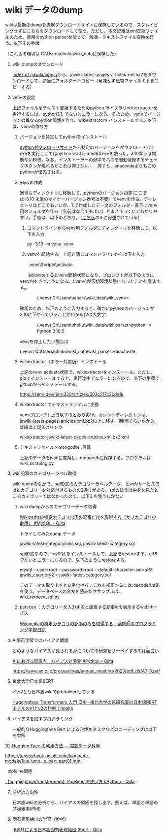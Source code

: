# wiki データのdump

wikiは最新のdumpを専用ダウンロードサイトに保存しているので、スクレイピングせずにこちらをダウンロードして使う。ただし、本文記事はxml圧縮ファイルのため、専用のpython parserを使って、解凍・テキストファイル変換を行う。以下その手順

（これらの環境は C:\Users\uhoku\wiki_dataに保存した）

1. wiki dumpのダウンロード
   
   [Index of /jawiki/latest/](https://dumps.wikimedia.org/jawiki/latest/)から、jawiki-latest-pages-articles.xml.bz2をダウンロードして、適当にフォルダーへコピー（解凍せず圧縮ファイルのままコピーする）

2. venvの設定
   
   上記ファイルをテキスト変換するためのpython ライブラリwikiextractorを実行するには、python3.1. でないと[エラーになる](https://teratail.com/questions/tmwejvhsc77w9d)。そのため、venvでバージョンの異なるpython環境を作り、wikiextractorをインストールする。以下は、venvの作り方
   
   1) バージョンを特定してpythonをインストール
      
      [pyhtonダウンロードサイト](https://pythonlinks.python.jp/ja/index.html)から特定のバージョンをダウンロードしてexeを実行ここではpython-3.10.5-amd64.exeを使った。3.10ならば問題ない模様。なお、インストーラーの途中でパスを自動登録するチェックボタンが現れるがこれは押さない！　押すと、anacondaよりもこのpythonが優先される。
   
   2) venvの作成
      
      適当なディレクトリに移動して、pythonのバージョン指定(ここでは-3.10 末尾のマイナーバージョン番号は不要）でvenvを作る。ディレクトリはどこでもいいが、1.で作成したデータのフォルダー直下にvenv用のフォルダを作る（名前はな何でもよい）とまとまっていてわかりやすい。手順は、以下のとおり。（[こちら](https://qiita.com/unaginokabayaki/items/81d7b2bf8a6bdaee37a9)の3.に記述されている）
      
      1. コマンドラインからvenv用フォルダにディレクトリを移動して、以下を入力
         
         py -3.10 -m venv .venv
      
      2. venvを起動する。上記と同じコマンドラインから以下を入力
      
      　　.venv\Scripts\activate
      
      　　acitivateするとvenv起動状態になり、プロンプトが以下のようにvenv内をさすようになる。(.venv)が仮想環境状態になったことを意味する。
      
      　　　　(.venv) C:\Users\uehara\wiki_data\wiki_venv> 
      
      確認のため、以下のように入力すると、確かにpythonのバージョンが3.10に下がっていることがわかる(Vは大文字)
      
      　　　　(.venv) C:\Users\uhoku\wiki_data\wiki_parser>python -V
      　　　　Python 3.10.5
      
      venvを停止したい場合は
      
      (.venv) C:\Users\uhoku\wiki_data\wiki_parser>deactivate
      
      
   
   3) wikiextractor（エラー対応版）インストール
      
      上記のvenv activate状態で、wikiextractorをインストール。ただし、pipでインストールすると、実行途中でエラーになるので、以下の手順でgithubからインストールする。
      
      https://zenn.dev/haru330/articles/503c217c3cda1e
   
   4) wikiextractor でテキストファイルに変換
      
      venvプロンプト上で以下のとおり実行。カレントディレクトリは、jawiki-latest-pages-articles.xml.bz2の上に移す。1時間くらいかかる。詳細は上記3.のリンク
      
      wikiextractor jawiki-latest-pages-articles.xml.bz2.xml
   
   5) テキストファイルをmongodbに保尊
      
      上記のデータをjsonに変換し、mongodbに保存する。プログラムはwiki_scraping.py

3. wiki記事のカテゴリーラベル取得
   
   wiki dumpのなかで、sql形式のカテゴリーラベルデータ、とwebサービスでidとカテゴリーを対応付けるものの2通りがある。sqlのほうは中身を見たところカテゴリーではなかったので、以下2.を使うしかない
   
   1. wiki dumpからのカテゴリーデータ取得
      
      [Wikipediaの特定カテゴリ以下の記事だけを取得する（サブカテゴリの取得） #MySQL - Qiita](https://qiita.com/tekunikaruza_jp/items/93d3267a444acef470d9)
      
      トライしてみたdump データ
      
        jawiki-latest-categorylinks.sql,   jawiki-latest-category.sql
      
      spl形式なので、mySQLをインストールして、上記をrestoreする。utf8でないとエラーになるので、以下のようにrestoreする。
      
      mysql  --user=root --password=root --default-character-set=utf8 jawiki_category2 < jawiki-latest-category.sql
      
      このデータを取り出すと文字化ける。これを補正するには.decode(utf8)を使う。データベースの全文を読みだすサンプルは、wiki_retrieve_sql.py
   
   2. petscan ：カテゴリーを入力すると該当する記事idを表示するwebサービス
      
      [Wikipediaの特定カテゴリの記事のみを取得する - 薬剤師のプログラミング学習日記](https://www.yakupro.info/entry/programming-wikipedia-data)

4. AI事前学習でのバイアス問題
   
   どのようなバイアスが見られるかについての研究をサーベイするのは面白い
   
   [AIにおける留意点　バイアスと限界 #Python - Qiita](https://qiita.com/ka201504/items/729bc1f90c204957312f#3-%E6%A4%9C%E8%A8%BC%EF%BC%91)
   
   https://www.anlp.jp/proceedings/annual_meeting/2023/pdf_dir/A7-3.pdf

5. 東北大学日本語BERT
   
   v1,v2とも日本語wikiでpretrainedしている
   
   [Huggingface Transformers 入門 (34) -東北大学の乾研究室の日本語BERTモデルのv1とv2の比較｜npaka](https://note.com/npaka/n/nbbf6b38f4b46)

6. バイアスを試すプログラミング
   
   一般的なHuggingface Bert による穴埋めタスクなどのコーディングは以下を参照  

[10. Hugging Face の利用方法 &#8212; 実践データ科学](https://yamada-kd.github.io/binds-training/notebook/tensorflow_07.html)

https://jupyterbook.hnishi.com/language-models/fine_tune_jp_bert_part01.html

         pipleine関連

[【huggingface/transformers】Pipelinesの使い方 #Python - Qiita](https://qiita.com/maechanneler/items/a83702d7148be66f4416)

7. 分析の方向性
   
   日本語wikiの分析から、バイアスの原因を探し出す。例えば、単語と単語の共起確率(PMI)

7. 固有表現抽出の学習（参考）

　　[BERTによる日本語固有表現抽出 #bert - Qiita](https://qiita.com/age884/items/7b8d5c583e59e755aaf0)
